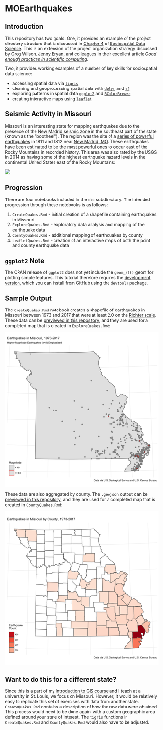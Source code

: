 # MOEarthquakes

## Introduction
This repository has two goals. One, it provides an example of the project directory structure that is discussed in [Chapter 4](https://chris-prener.github.io/SSDSBook/organizing-projects.html) of [Sociospatial Data Science](https://chris-prener.github.io/SSDSBook). This is an extension of the project organization strategy discussed by Greg Wilson, [Jenny Bryan](https://github.com/jennybc), and colleagues in their excellent article [*Good enough practices in scientific computing*](http://journals.plos.org/ploscompbiol/article?id=10.1371/journal.pcbi.1005510).

Two, it provides working examples of a number of key skills for sociospatial data science:

* accessing spatial data via [`tigris`](https://cran.r-project.org/web/packages/tigris/index.html)
* cleaning and geoprocessing spatial data with [`dplyr`](http://dplyr.tidyverse.org) and [`sf`](https://r-spatial.github.io/sf/)
* exploring patterns in spatial data [`ggplot2`](http://ggplot2.tidyverse.org) and [`RColorBrewer`](https://cran.r-project.org/web/packages/RColorBrewer/index.html)
* creating interactive maps using [`leaflet`](https://rstudio.github.io/leaflet/)

## Seismic Activity in Missouri
Missouri is an interesting state for mapping earthquakes due to the presence of the [New Madrid seismic zone](https://en.wikipedia.org/wiki/New_Madrid_Seismic_Zone) in the southeast part of the state (known as the "bootheel"). The region was the site of a [series of powerful earthquakes](https://en.wikipedia.org/wiki/1811–12_New_Madrid_earthquakes) in 1811 and 1812 near [New Madrid, MO](https://en.wikipedia.org/wiki/New_Madrid,_Missouri). These earthquakes have been estimated to be the [most powerful ones](https://en.wikipedia.org/wiki/List_of_earthquakes_in_the_United_States) to occur east of the Rocky Mountains in recorded history. This area was also rated by the USGS in 2014 as having some of the highest earthquake hazard levels in the continental United States east of the Rocky Mountains:

![](https://earthquake.usgs.gov/hazards/hazmaps/conterminous/2014/images/HazardMap2014_lg.jpg)

## Progression
There are four notebooks included in the `doc` subdirectory. The intended progression through these notebooks is as follows:

1. `CreateQuakes.Rmd` - initial creation of a shapefile containing earthquakes in Missouri
2. `ExploreQuakes.Rmd` - exploratory data analysis and mapping of the earthquake data
3. `CountyQuakes.Rmd` - additional mapping of earthquakes by county
4. `LeafletQuakes.Rmd` - creation of an interactive maps of both the point and county earthquake data

## `ggplot2` Note
The CRAN release of `ggplot2` does not yet include the `geom_sf()` geom for plotting simple features. This tutorial therefore requires the [development version](https://github.com/tidyverse/ggplot2), which you can install from GitHub using the `devtools` package.

## Sample Output
The `CreateQuakes.Rmd` notebook creates a shapefile of earthquakes in Missouri between 1973 and 2017 that were at least 2.0 on the [Richter scale](https://en.wikipedia.org/wiki/Richter_magnitude_scale). These data can be [previewed in this repository](/results/GEO_Earthquakes/GEO_Earthquakes.geojson), and they are used for a completed map that is created in `ExploreQuakes.Rmd`:

![](/results/earthquakeMap.png)

These data are also aggregated by county. The `.geojson` output can be [previewed in this repository](/results/GEO_EarthquakesByCounty/GEO_EarthquakesByCounty.geojson), and they are used for a completed map that is created in `CountyQuakes.Rmd`:

![](/results/earthquakesByCounty.png)

## Want to do this for a different state?
Since this is a part of my [Introduction to GIS course](https://slu-soc5650.github.io) and I teach at a university in St. Louis, we focus on Missouri. However, it would be relatively easy to replicate this set of exercises with data from another state. `CreateQuakes.Rmd` contains a description of how the raw data were obtained. This process would need to be done again, with a custom geographic area defined around your state of interest. The `tigris` functions in `CreateQuakes.Rmd` and `CountyQuakes.Rmd` would also have to be adjusted.
